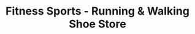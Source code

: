 ---
title: "Fitness Sports - Running & Walking Shoe Store"
url: /coralville/fitness-sports-running-and-walking-shoe-store/
shop: shoes
---